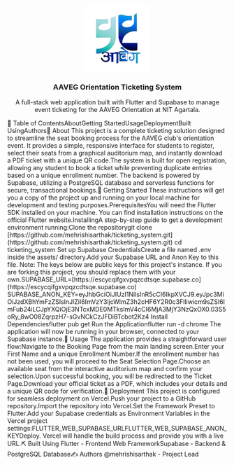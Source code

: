 <p align="center"><a href="https://www.google.com/search?q=https://github.com/mehrishisarthak/ticketing_system" rel="noopener"><img width="150" height="150" src="assets/logo.png" alt="Project logo"></a></p><h3 align="center">AAVEG Orientation Ticketing System</h3><div align="center"></div><p align="center">A full-stack web application built with Flutter and Supabase to manage event ticketing for the AAVEG Orientation at NIT Agartala.<br></p>📝 Table of ContentsAboutGetting StartedUsageDeploymentBuilt UsingAuthors🧐 About <a name="about"></a>This project is a complete ticketing solution designed to streamline the seat booking process for the AAVEG club's orientation event. It provides a simple, responsive interface for students to register, select their seats from a graphical auditorium map, and instantly download a PDF ticket with a unique QR code.The system is built for open registration, allowing any student to book a ticket while preventing duplicate entries based on a unique enrollment number. The backend is powered by Supabase, utilizing a PostgreSQL database and serverless functions for secure, transactional bookings.🏁 Getting Started <a name="getting-started"></a>These instructions will get you a copy of the project up and running on your local machine for development and testing purposes.PrerequisitesYou will need the Flutter SDK installed on your machine. You can find installation instructions on the official Flutter website.InstallingA step-by-step guide to get a development environment running:Clone the repositorygit clone [https://github.com/mehrishisarthak/ticketing_system.git](https://github.com/mehrishisarthak/ticketing_system.git)
cd ticketing_system
Set up Supabase CredentialsCreate a file named .env inside the assets/ directory.Add your Supabase URL and Anon Key to this file. Note: The keys below are public keys for this project's instance. If you are forking this project, you should replace them with your own.SUPABASE_URL=[https://escycqifgxvpqzcdtsqe.supabase.co](https://escycqifgxvpqzcdtsqe.supabase.co)
SUPABASE_ANON_KEY=eyJhbGciOiJIUzI1NiIsInR5cCI6IkpXVCJ9.eyJpc3MiOiJzdXBhYmFzZSIsInJlZiI6ImVzY3ljcWlmZ3h2cHF6Y2R0c3FlIiwicm9sZSI6ImFub24iLCJpYXQiOjE3NTcxMDE0MTksImV4cCI6MjA3MjY3NzQxOX0.03S5oRy_8wO08ZqrpzH7-sGvNCkCzJFDiBTcbot2Kz4
Install Dependenciesflutter pub get
Run the Applicationflutter run -d chrome
The application will now be running in your browser, connected to your Supabase instance.🎈 Usage <a name="usage"></a>The application provides a straightforward user flow:Navigate to the Booking Page from the main landing screen.Enter your First Name and a unique Enrollment Number.If the enrollment number has not been used, you will proceed to the Seat Selection Page.Choose an available seat from the interactive auditorium map and confirm your selection.Upon successful booking, you will be redirected to the Ticket Page.Download your official ticket as a PDF, which includes your details and a unique QR code for verification.🚀 Deployment <a name="deployment"></a>This project is configured for seamless deployment on Vercel.Push your project to a GitHub repository.Import the repository into Vercel.Set the Framework Preset to Flutter.Add your Supabase credentials as Environment Variables in the Vercel project settings:FLUTTER_WEB_SUPABASE_URLFLUTTER_WEB_SUPABASE_ANON_KEYDeploy. Vercel will handle the build process and provide you with a live URL.⛏️ Built Using <a name="built-using"></a>Flutter - Frontend Web FrameworkSupabase - Backend & PostgreSQL Database✍️ Authors <a name="authors"></a>@mehrishisarthak - Project Lead